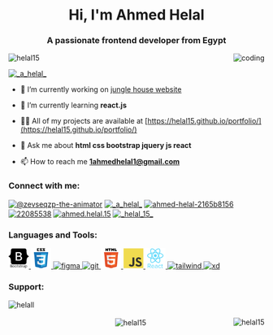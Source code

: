 <h1 align="center">Hi, I'm Ahmed Helal</h1>
<h3 align="center">A passionate frontend developer from Egypt</h3>
<img align="right" alt="coding" width"400" src="https://raw.githubusercontent.com/TheDudeThatCode/TheDudeThatCode/master/Assets/Developer.gif">

<p align="left"> <img src="https://komarev.com/ghpvc/?username=helal15&label=Profile%20views&color=0e75b6&style=flat" alt="helal15" /> </p>

<p align="left"> <a href="https://twitter.com/_a_helal_" target="blank"><img src="https://img.shields.io/twitter/follow/_a_helal_?logo=twitter&style=for-the-badge" alt="_a_helal_" /></a> </p>

- 🔭 I’m currently working on [jungle house website](https://helal15.github.io/Jungle-House-Website/)

- 🌱 I’m currently learning **react.js**

- 👨‍💻 All of my projects are available at [https://helal15.github.io/portfolio/](https://helal15.github.io/portfolio/)

- 💬 Ask me about **html css bootstrap jquery js react**

- 📫 How to reach me **1ahmedhelal1@gmail.com**

<h3 align="left">Connect with me:</h3>
<p align="left">
<a href="https://codepen.io/@zevseqzp-the-animator" target="blank"><img align="center" src="https://raw.githubusercontent.com/rahuldkjain/github-profile-readme-generator/master/src/images/icons/Social/codepen.svg" alt="@zevseqzp-the-animator" height="30" width="40" /></a>
<a href="https://twitter.com/_a_helal_" target="blank"><img align="center" src="https://raw.githubusercontent.com/rahuldkjain/github-profile-readme-generator/master/src/images/icons/Social/twitter.svg" alt="_a_helal_" height="30" width="40" /></a>
<a href="https://linkedin.com/in/ahmed-helal-2165b8156" target="blank"><img align="center" src="https://raw.githubusercontent.com/rahuldkjain/github-profile-readme-generator/master/src/images/icons/Social/linked-in-alt.svg" alt="ahmed-helal-2165b8156" height="30" width="40" /></a>
<a href="https://stackoverflow.com/users/22085538" target="blank"><img align="center" src="https://raw.githubusercontent.com/rahuldkjain/github-profile-readme-generator/master/src/images/icons/Social/stack-overflow.svg" alt="22085538" height="30" width="40" /></a>
<a href="https://fb.com/ahmed.helal.15" target="blank"><img align="center" src="https://raw.githubusercontent.com/rahuldkjain/github-profile-readme-generator/master/src/images/icons/Social/facebook.svg" alt="ahmed.helal.15" height="30" width="40" /></a>
<a href="https://instagram.com/_helal_15_" target="blank"><img align="center" src="https://raw.githubusercontent.com/rahuldkjain/github-profile-readme-generator/master/src/images/icons/Social/instagram.svg" alt="_helal_15_" height="30" width="40" /></a>
</p>

<h3 align="left">Languages and Tools:</h3>
<p align="left"> <a href="https://getbootstrap.com" target="_blank" rel="noreferrer"> <img src="https://raw.githubusercontent.com/devicons/devicon/master/icons/bootstrap/bootstrap-plain-wordmark.svg" alt="bootstrap" width="40" height="40"/> </a> <a href="https://www.w3schools.com/css/" target="_blank" rel="noreferrer"> <img src="https://raw.githubusercontent.com/devicons/devicon/master/icons/css3/css3-original-wordmark.svg" alt="css3" width="40" height="40"/> </a> <a href="https://www.figma.com/" target="_blank" rel="noreferrer"> <img src="https://www.vectorlogo.zone/logos/figma/figma-icon.svg" alt="figma" width="40" height="40"/> </a> <a href="https://git-scm.com/" target="_blank" rel="noreferrer"> <img src="https://www.vectorlogo.zone/logos/git-scm/git-scm-icon.svg" alt="git" width="40" height="40"/> </a> <a href="https://www.w3.org/html/" target="_blank" rel="noreferrer"> <img src="https://raw.githubusercontent.com/devicons/devicon/master/icons/html5/html5-original-wordmark.svg" alt="html5" width="40" height="40"/> </a> <a href="https://developer.mozilla.org/en-US/docs/Web/JavaScript" target="_blank" rel="noreferrer"> <img src="https://raw.githubusercontent.com/devicons/devicon/master/icons/javascript/javascript-original.svg" alt="javascript" width="40" height="40"/> </a> <a href="https://reactjs.org/" target="_blank" rel="noreferrer"> <img src="https://raw.githubusercontent.com/devicons/devicon/master/icons/react/react-original-wordmark.svg" alt="react" width="40" height="40"/> </a> <a href="https://tailwindcss.com/" target="_blank" rel="noreferrer"> <img src="https://www.vectorlogo.zone/logos/tailwindcss/tailwindcss-icon.svg" alt="tailwind" width="40" height="40"/> </a> <a href="https://www.adobe.com/products/xd.html" target="_blank" rel="noreferrer"> <img src="https://cdn.worldvectorlogo.com/logos/adobe-xd.svg" alt="xd" width="40" height="40"/> </a> </p>

<h3 align="left">Support:</h3>
<p><a href="https://www.buymeacoffee.com/helall"> <img align="left" src="https://cdn.buymeacoffee.com/buttons/v2/default-yellow.png" height="50" width="210" alt="helall" /></a></p><br><br>

<img align="center" src="https://github-readme-stats.vercel.app/api/top-langs?username=helal15&show_icons=true&locale=en&layout=compact" alt="helal15" />
&nbsp;<img align="right" src="https://github-readme-stats.vercel.app/api?username=helal15&show_icons=true&locale=en" alt="helal15" />






